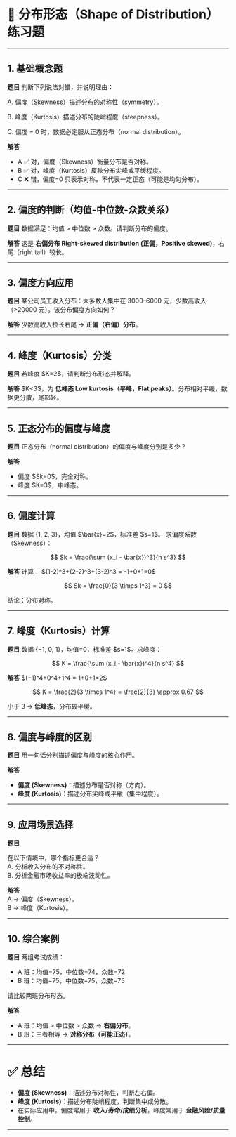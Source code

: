 
# 📘 分布形态（Shape of Distribution）练习题

---

## 1. 基础概念题

**题目**
判断下列说法对错，并说明理由：  

A. 偏度（Skewness）描述分布的对称性（symmetry）。 

B. 峰度（Kurtosis）描述分布的陡峭程度（steepness）。

C. 偏度 = 0 时，数据必定服从正态分布（normal distribution）。  

**解答**  

* A ✅ 对，偏度（Skewness）衡量分布是否对称。
* B ✅ 对，峰度（Kurtosis）反映分布尖峰或平缓程度。
* C ❌ 错，偏度=0 只表示对称，不代表一定正态（可能是均匀分布）。

---

## 2. 偏度的判断（均值-中位数-众数关系）

**题目**
数据满足：均值 > 中位数 > 众数。请判断分布的偏度。

**解答**
这是 **右偏分布 Right-skewed distribution (正偏，Positive skewed)**，右尾（right tail）较长。

---

## 3. 偏度方向应用

**题目**
某公司员工收入分布：大多数人集中在 3000–6000 元，少数高收入（>20000 元）。该分布偏度方向如何？

**解答**
少数高收入拉长右尾 → **正偏（右偏）分布**。

---

## 4. 峰度（Kurtosis）分类

**题目**
若峰度 \$K=2\$，请判断分布形态并解释。

**解答**
\$K<3\$，为 **低峰态 Low kurtosis（平峰，Flat peaks）**。分布相对平缓，数据更分散，尾部轻。

---

## 5. 正态分布的偏度与峰度

**题目**
正态分布（normal distribution）的偏度与峰度分别是多少？

**解答**

* 偏度 \$Sk=0\$，完全对称。
* 峰度 \$K=3\$，中峰态。

---

## 6. 偏度计算

**题目**
数据 {1, 2, 3}，均值 \$\bar{x}=2\$，标准差 \$s=1\$。
求偏度系数（Skewness）：

$$
Sk = \frac{\sum (x_i - \bar{x})^3}{n s^3}
$$

**解答**
计算：
\$(1-2)^3+(2-2)^3+(3-2)^3 = -1+0+1=0\$

$$
Sk = \frac{0}{3 \times 1^3} = 0
$$

结论：分布对称。

---

## 7. 峰度（Kurtosis）计算

**题目**
数据 {−1, 0, 1}，均值=0，标准差 \$s=1\$。求峰度：

$$
K = \frac{\sum (x_i - \bar{x})^4}{n s^4}
$$

**解答**
\$(−1)^4+0^4+1^4 = 1+0+1=2\$

$$
K = \frac{2}{3 \times 1^4} = \frac{2}{3} \approx 0.67
$$

小于 3 → **低峰态**，分布较平缓。

---

## 8. 偏度与峰度的区别

**题目**
用一句话分别描述偏度与峰度的核心作用。

**解答**

* **偏度 (Skewness)**：描述分布是否对称（方向）。
* **峰度 (Kurtosis)**：描述分布尖峰或平缓（集中程度）。

---

## 9. 应用场景选择

**题目**  
 
在以下情境中，哪个指标更合适？   
A. 分析收入分布的不对称性。   
B. 分析金融市场收益率的极端波动性。  

**解答**  
A → 偏度（Skewness）。  
B → 峰度（Kurtosis）。  

---

## 10. 综合案例

**题目**
两组考试成绩：

* A 班：均值=75，中位数=74，众数=72
* B 班：均值=75，中位数=75，众数=75

请比较两班分布形态。

**解答**

* A 班：均值 > 中位数 > 众数 → **右偏分布**。
* B 班：三者相等 → **对称分布（可能正态）**。

---

# ✅ 总结

* **偏度 (Skewness)**：描述分布对称性，判断左右偏。
* **峰度 (Kurtosis)**：描述分布陡峭程度，判断集中或分散。
* 在实际应用中，偏度常用于 **收入/寿命/成绩分析**，峰度常用于 **金融风险/质量控制**。

---




